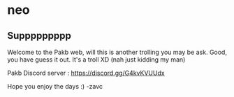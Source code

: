 # neo
Suppppppppp
--------------------------------------------------------------------------------
Welcome to the Pakb web, will this is another trolling you may be ask. Good, you have guess it out. It's a troll XD (nah just kidding my man)

Pakb Discord server : 
https://discord.gg/G4kvKVUUdx

Hope you enjoy the days :) 
-zavc

